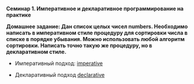 **Семинар 1. Императивное и декларативное программирование на практике**

**Домашнее задание: Дан список целых чисел numbers. Необходимо написать в императивном стиле процедуру для
сортировки числа в списке в порядке убывания. Можно использовать любой алгоритм сортировки. Написать точно такую же процедуру, но в декларативном стиле.** 

* Императивный подход:
[imperative](https://github.com/Gregorian1489/HT001PARADIGM/blob/main/imper.py)

* Декларативный подход
[declarative](https://github.com/Gregorian1489/HT001PARADIGM/blob/main/dec.py)
